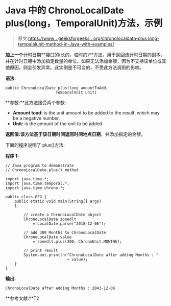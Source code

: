 # Java 中的 ChronoLocalDate plus(long，TemporalUnit)方法，示例

> 原文:[https://www . geeksforgeeks . org/chronolocaldata-plus long-tempalalunit-method-in-Java-with-examples/](https://www.geeksforgeeks.org/chronolocaldate-pluslong-temporalunit-method-in-java-with-examples/)

**加上一个**计时日期**接口的(长的，临时的)**方法，用于返回该计时日期的副本，并在计时日期中添加指定数量的单位。如果无法添加金额，因为不支持该单位或其他原因，则会引发异常。此实例是不可变的，不受此方法调用的影响。

**语法:**

```
public ChronoLocalDate plus(long amountToAdd,
                      TemporalUnit unit)

```

**参数:**此方法接受两个参数:

*   **Amount toad:** is the unit amount to be added to the result, which may be a negative number.
*   **Unit:** is the amount of the unit to be added.

**返回值:**该方法基于该日期时间返回**时间地点日期**，并添加指定的金额。

下面的程序说明了 plus()方法:

**程序 1:**

```
// Java program to demonstrate
// ChronoLocalDate.plus() method

import java.time.*;
import java.time.temporal.*;
import java.time.chrono.*;

public class GFG {
    public static void main(String[] args)
    {

        // create a ChronoLocalDate object
        ChronoLocalDate zonedlt
            = LocalDate.parse("2018-12-06");

        // add 300 Months to ChronoLocalDate
        ChronoLocalDate value
            = zonedlt.plus(300, ChronoUnit.MONTHS);

        // print result
        System.out.println("ChronoLocalDate after adding Months : "
                           + value);
    }
}
```

**输出:**

```
ChronoLocalDate after adding Months : 2043-12-06

```

**参考文献:**T2